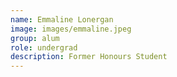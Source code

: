 ```yaml
---
name: Emmaline Lonergan
image: images/emmaline.jpeg
group: alum
role: undergrad
description: Former Honours Student
---
```


